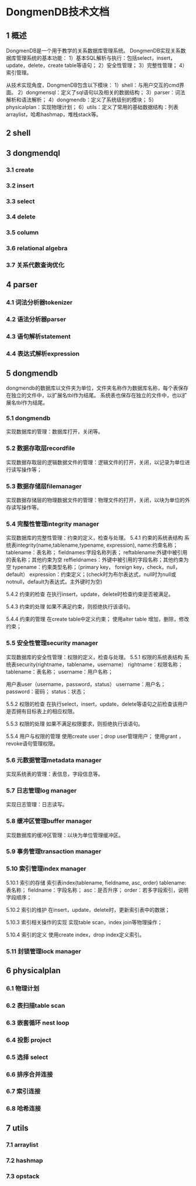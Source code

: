 
# DongmenDB技术文档

## 1 概述
DongmenDB是一个用于教学的关系数据库管理系统。
DongmenDB实现关系数据库管理系统的基本功能：
1）基本SQL解析与执行：包括select，insert，update，delete，create table等语句；
2）安全性管理；
3）完整性管理；
4）索引管理。

从技术实现角度，DongmenDB包含以下模块：
1）shell：与用户交互的cmd界面。
2）dongmensql：定义了sql语句以及相关的数据结构；
3）parser：词法解析和语法解析；
4）dongmendb：定义了系统级别的模块；
5）physicalplan：实现物理计划；
6）utils：定义了常用的基础数据结构：列表arraylist，哈希hashmap，堆栈stack等。

## 2 shell

## 3 dongmendql
### 3.1 create
### 3.2 insert
### 3.3 select
### 3.4 delete
### 3.5 column
### 3.6 relational algebra
### 3.7 关系代数查询优化

## 4 parser
### 4.1 词法分析器tokenizer
### 4.2 语法分析器parser
### 4.3 语句解析statement
### 4.4 表达式解析expression

## 5 dongmendb
dongmendb的数据库以文件夹为单位，文件夹名称作为数据库名称，每个表保存在独立的文件中，以扩展名tbl作为结尾。
系统表也保存在独立的文件中，也以扩展名tbl作为结尾。

### 5.1 dongmendb
实现数据库的管理：数据库打开，关闭等。

### 5.2 数据存取层recordfile
实现数据存取层的逻辑数据文件的管理：逻辑文件的打开，关闭，以记录为单位进行读写操作等；

### 5.3 数据存储层filemanager
实现数据存储层的物理数据文件的管理：物理文件的打开，关闭，以块为单位的外存读写操作等。

### 5.4 完整性管理integrity manager
实现数据库的完整性管理：约束的定义，检查与处理。
5.4.1 约束的系统表结构
系统表integrity(name,tablename,typename, expression),
name:约束名称；
tablename：表名称；
fieldnames:字段名称列表；
reftablename:外键中被引用的表名称；其他约束为空
reffieldnames：外键中被引用的字段名称；其他约束为空
typename：约束类型名称；（primary key， foreign key，check，null，default）
expression：约束定义；(check时为布尔表达式，null时为null或notnull，default为表达式，主外键时为空)

5.4.2 约束的检查
在执行insert，update，delete时检查约束是否被满足。

5.4.3 约束的处理
如果不满足约束，则拒绝执行该语句。

5.4.4 约束的管理
在create table中定义约束；
使用alter table 增加，删除，修改约束；

### 5.5 安全性管理security manager
实现数据库的安全性管理：权限的定义，检查与处理。
5.5.1 权限的系统表结构
系统表security(rightname，tablename，username）
rightname：权限名称；
tablename：表名称；
username：用户名称；

用户表user（username，password，status）
username：用户名；
password：密码；
status：状态；

5.5.2 权限的检查
在执行select，insert，update，delete等语句之前检查该用户是否拥有目标表上的相应权限。

5.5.3 权限的处理
如果不满足权限要求，则拒绝执行该语句。

5.5.4 用户与权限的管理
使用create user；drop user管理用户；
使用grant ，revoke语句管理权限。

### 5.6 元数据管理metadata manager
实现系统表的管理：表信息，字段信息等。

### 5.7 日志管理log manager
实现日志管理：日志读写。

### 5.8 缓冲区管理buffer manager
实现数据库的缓冲区管理：以块为单位管理缓冲区。

### 5.9 事务管理transaction manager

### 5.10 索引管理index manager
5.10.1 索引的存储
索引表index(tablename, fieldname, asc, order)
tablename:表名称；
fieldname：字段名称；
asc：是否升序；
order：若多字段索引，说明字段顺序；

5.10.2 索引的维护
在insert，update，delete时，更新索引表中的数据；

5.10.3 索引相关操作的实现
实现table scan，index join等物理操作；

5.10.4 索引的定义
使用create index，drop index定义索引。


### 5.11 封锁管理lock manager

## 6 physicalplan
### 6.1 物理计划
### 6.2 表扫描table scan
### 6.3 嵌套循环 nest loop
### 6.4 投影 project
### 6.5 选择 select
### 6.6 排序合并连接
### 6.7 索引连接
### 6.8 哈希连接

## 7 utils
### 7.1 arraylist
### 7.2 hashmap
### 7.3 opstack
